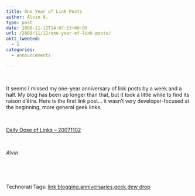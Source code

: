 ```yaml
---
title: One Year of Link Posts
author: Alvin A.
type: post
date: 2008-11-12T14:07:13+00:00
url: /2008/11/12/one-year-of-link-posts/
aktt_tweeted:
  - 1
categories:
  - announcements

---
```

&#160;

It seems I missed my one-year anniversary of link posts by a week and a half. My blog has been up longer than that, but it took a little while to find its raison d&#8217;être. Here is the first link post… it wasn’t very developer-focused at the beginning, more general geek links.

&#160;

<a target="_blank" href="https://morningdew-bpc6g3a0fgaxdxcu.eastus2-01.azurewebsites.net/2007/11/02/daily-dose-of-links-20071102/">Daily Dose of Links &#8211; 20071102</a>

&#160;

_Alvin_

&#160;

<div style="padding-bottom: 0px; margin: 0px; padding-left: 0px; padding-right: 0px; display: inline; float: none; padding-top: 0px" id="scid:C16BAC14-9A3D-4c50-9394-FBFEF7A93539:1630bcf9-76f6-43e4-8047-f921e7563605" class="wlWriterEditableSmartContent">
  <!--dotnetkickit-->
</div>

&#160;

<div style="padding-bottom: 0px; margin: 0px; padding-left: 0px; padding-right: 0px; display: inline; float: none; padding-top: 0px" id="scid:0767317B-992E-4b12-91E0-4F059A8CECA8:ea251fc0-3fb5-46bb-9b42-4904b78cdfb9" class="wlWriterEditableSmartContent">
  Technorati Tags: <a href="http://technorati.com/tags/link+blogging" rel="tag">link blogging</a>,<a href="http://technorati.com/tags/anniversaries" rel="tag">anniversaries</a>,<a href="http://technorati.com/tags/geek" rel="tag">geek</a>,<a href="http://technorati.com/tags/dew+drop" rel="tag">dew drop</a>
</div>